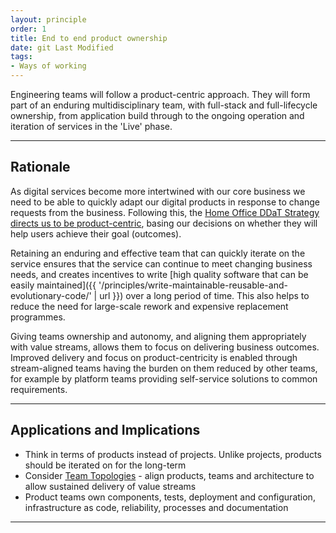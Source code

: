 ```yaml
---
layout: principle
order: 1
title: End to end product ownership
date: git Last Modified
tags:
- Ways of working
---
```


Engineering teams will follow a product-centric approach. They will form part of an enduring multidisciplinary team, with full-stack and full-lifecycle ownership, from application build through to the ongoing operation and iteration of services in the 'Live' phase.

---

## Rationale

As digital services become more intertwined with our core business we need to be able to quickly adapt our digital products in response to change requests from the business. Following this, the [Home Office DDaT Strategy directs us to be product-centric](https://www.gov.uk/government/publications/home-office-digital-data-and-technology-strategy-2024/home-office-digital-data-and-technology-strategy-2024#be-product-centric), basing our decisions on whether they will help users achieve their goal (outcomes). 

Retaining an enduring and effective team that can quickly iterate on the service ensures that the service can continue to meet changing business needs, and creates incentives to write [high quality software that can be easily maintained]({{ '/principles/write-maintainable-reusable-and-evolutionary-code/' | url }}) over a long period of time. This also helps to reduce the need for large-scale rework and expensive replacement programmes.

Giving teams ownership and autonomy, and aligning them appropriately with value streams, allows them to focus on delivering business outcomes. Improved delivery and focus on product-centricity is enabled through stream-aligned teams having the burden on them reduced by other teams, for example by platform teams providing self-service solutions to common requirements.

---

## Applications and Implications

- Think in terms of products instead of projects. Unlike projects, products should be iterated on for the long-term
- Consider [Team Topologies](https://teamtopologies.com/) - align products, teams and architecture to allow sustained delivery of value streams
- Product teams own components, tests, deployment and configuration, infrastructure as code, reliability, processes and documentation

---
